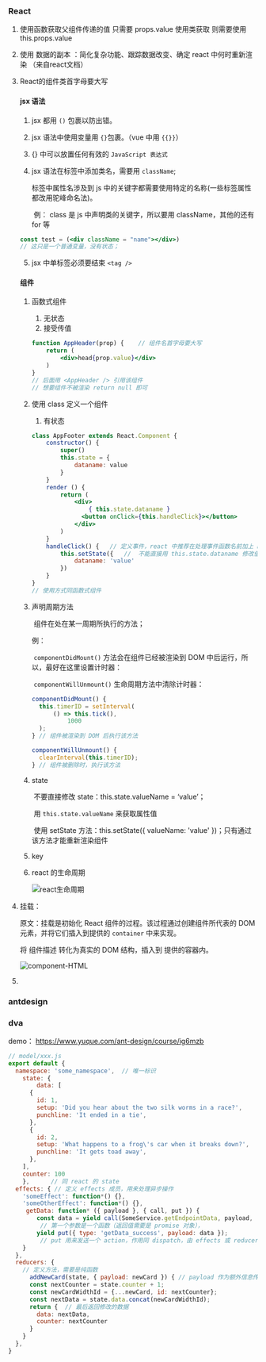 ### React

1. 使用函数获取父组件传递的值 只需要 props.value  使用类获取 则需要使用 this.props.value

2. 使用 数据的副本 ：简化复杂功能、跟踪数据改变、确定 react 中何时重新渲染     （来自react文档）

3. React的组件类首字母要大写

   #### jsx 语法

   1. jsx 都用 `()` 包裹以防出错。

   2. jsx 语法中使用变量用 `{}`包裹。（vue 中用 `{{}}`）

   3. {} 中可以放置任何有效的 `JavaScript 表达式`  

   4. jsx 语法在标签中添加类名，需要用 `className`;

      标签中属性名涉及到 js 中的关键字都需要使用特定的名称(一些标签属性都改用驼峰命名法)。

      ​	例： class 是 js 中声明类的关键字，所以要用 className，其他的还有 for 等

   ```jsx
   const test = (<div className = "name"></div>)
   // 这只是一个普通变量，没有状态；
   ```

   5. jsx 中单标签必须要结束 `<tag />`

   #### 组件

   1. 函数式组件

      1. 无状态
      2. 接受传值

      ```jsx
      function AppHeader(prop) {	// 组件名首字母要大写
          return (
              <div>head{prop.value}</div>
          )
      }
      // 后面用 <AppHeader /> 引用该组件
      // 想要组件不被渲染 return null 即可
      ```

   2. 使用 class 定义一个组件

      1. 有状态

      ```jsx
      class AppFooter extends React.Component {
          constructor() {
              super()
              this.state = {
                  dataname: value
              }
          }
          render () {
              return (
                  <div>
                      { this.state.dataname }
                  	<button onClick={this.handleClick}></button>
                  </div>
              )
          }
          handleClick() {	// 定义事件，react 中推荐在处理事件函数名前加上 handle
              this.setState({	//	不能直接用 this.state.dataname 修改值，this 会指向 window
                  dataname: 'value'
              })
          }
      }
      // 使用方式同函数式组件
      ```

   3. 声明周期方法

      ​	组件在处在某一周期所执行的方法；

      例：

      ​	 `componentDidMount()` 方法会在组件已经被渲染到 DOM 中后运行，所以，最好在这里设置计时器： 

      ​	 `componentWillUnmount()` 生命周期方法中清除计时器： 

      ```jsx
      componentDidMount() {
      	this.timerID = setInterval(
          	() => this.tick(),
            	1000
      	);
      }	// 组件被渲染到 DOM 后执行该方法
      
      componentWillUnmount() {
      	clearInterval(this.timerID);
      }	// 组件被删除时，执行该方法
      
      ```

   4. state 

      ​	不要直接修改 state：this.state.valueName = ‘value’；

      ​	用 `this.state.valueName` 来获取属性值

      ​	使用 setState 方法：this.setState({ valueName: 'value' })；只有通过该方法才能重新渲染组件

   5. key

   6. react 的生命周期

      ![react生命周期](C:\Users\tzy\Desktop\note\img-git\react生命周期.png)



7. 挂载：

   原文：挂载是初始化 React 组件的过程。该过程通过创建组件所代表的 DOM 元素，并将它们插入到提供的 `container` 中来实现。 

   将 组件描述 转化为真实的 DOM 结构，插入到 提供的容器内。

   ![component-HTML](C:\Users\tzy\Desktop\note\img-git\React-theory\component-HTML.svg)

8. 

### antdesign





### dva

demo： <https://www.yuque.com/ant-design/course/ig6mzb> 

```javascript
// model/xxx.js
export default {
  namespace: 'some_namespace',	// 唯一标识
    state: {
        data: [
      {
        id: 1,
        setup: 'Did you hear about the two silk worms in a race?',
        punchline: 'It ended in a tie',
      },
      {
        id: 2,
        setup: 'What happens to a frog\'s car when it breaks down?',
        punchline: 'It gets toad away',
      },
    ],
    counter: 100
    },		// 同 react 的 state
  effects: { // 定义 effects 成员，用来处理异步操作
    'someEffect': function*() {},
    'someOtherEffect': function*() {},
     getData: function* ({ payload }, { call, put }) {
  		const data = yield call(SomeService.getEndpointData, payload, 		'maybeSomeOtherParams');
         // 第一个参数是一个函数（返回值需要是 promise 对象），
  		yield put({ type: 'getData_success', payload: data });
         // put 用来发送一个 action，作用同 dispatch，由 effects 或 reducers 接收
	}
  },
  reducers: {
    // 定义方法，需要是纯函数
      addNewCard(state, { payload: newCard }) {	// payload 作为额外信息传入
      const nextCounter = state.counter + 1;
      const newCardWidthId = {...newCard, id: nextCounter};
      const nextData = state.data.concat(newCardWidthId);
      return {	// 最后返回修改的数据
        data: nextData,
        counter: nextCounter
      }
    }
  },
}
```